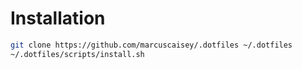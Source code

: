 # Installation
```bash
git clone https://github.com/marcuscaisey/.dotfiles ~/.dotfiles
~/.dotfiles/scripts/install.sh
```
